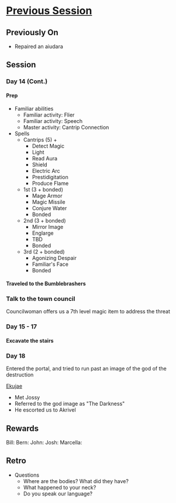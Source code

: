 # [Previous Session](./2020-10-07.md)

## Previously On

- Repaired an aiudara

## Session

### Day 14 (Cont.)

#### Prep

- Familiar abilities
  - Familiar activity: Flier
  - Familiar activity: Speech
  - Master activity: Cantrip Connection
- Spells
  - Cantrips (5) + 
    - Detect Magic
    - Light
    - Read Aura
    - Shield
    - Electric Arc
    - Prestidigitation
    - Produce Flame
  - 1st (3 + bonded)
    - Mage Armor
    - Magic Missile
    - Conjure Water
    - Bonded
  - 2nd (3 + bonded)
    - Mirror Image
    - Englarge
    - TBD
    - Bonded
  - 3rd (2 + bonded)
    - Agonizing Despair
    - Familiar's Face
    - Bonded

#### Traveled to the Bumblebrashers

### Talk to the town council

Councilwoman offers us a 7th level magic item to address the threat

### Day 15 - 17 

#### Excavate the stairs

### Day 18

Entered the portal, and tried to run past an image of the god of the destruction

[Ekujae](https://pathfinderwiki.com/wiki/Ekujae)
- Met Jossy
- Referred to the god image as "The Darkness"
- He escorted us to Akrivel

## Rewards

Bill: 
Bern: 
John: 
Josh: 
Marcella: 
  
## Retro

- Questions
  - Where are the bodies? What did they have?
  - What happened to your neck?
  - Do you speak our language?

